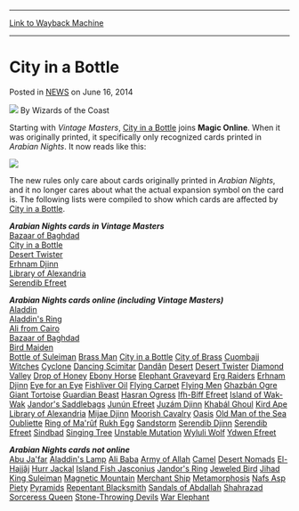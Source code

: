 
---
[Link to Wayback Machine](https://web.archive.org/web/20220128044607/https://magic.wizards.com/en/articles/archive/city-bottle-2014-06-15)

[_metadata_:author]:- "Wizards of the Coast"
[_metadata_:description]:- "Starting with Vintage Masters, City in a Bottle joins Magic Online. When it was originally printed, it specifically only recognized cards printed in Arabian Nights. It now reads like this: The new rules only care about cards originally printed in Arabian Nights, and it no longer cares about what the actual expansion symbol on the card is. The following lists were compiled to"
[_metadata_:generator]:- "Drupal 7 (http://drupal.org)"
[_metadata_:node]:- "219236"
[_metadata_:path_date]:- "2014-06-15"
[_metadata_:publish_date]:- "2014-06-16"
[_metadata_:source]:- "div-main-content"
[_metadata_:title]:- "City in a Bottle"
[_metadata_:wayback_capture_timestamp]:- "2022-01-28 04:46:07"
[_metadata_:wayback_raw_url]:- "https://web.archive.org/web/20220128044607id_/https://magic.wizards.com/en/articles/archive/city-bottle-2014-06-15"
[_metadata_:wayback_url]:- "https://magic.wizards.com/en/articles/archive/city-bottle-2014-06-15"
---


City in a Bottle
================



 Posted in [NEWS](/en/articles)
 on June 16, 2014 






![](https://media.magic.wizards.com/styles/auth_small/public/images/person/wizards_author.jpg)
By Wizards of the Coast











Starting with *Vintage Masters*, [City in a Bottle](https://gatherer.wizards.com/Pages/Card/Details.aspx?name=City+in+a+Bottle) joins **Magic Online**. When it was originally printed, it specifically only recognized cards printed in *Arabian Nights*. It now reads like this:



![](https://media.wizards.com/images/magic/tcg/products/VMA/cityinabottle.jpg)


The new rules only care about cards originally printed in *Arabian Nights*, and it no longer cares about what the actual expansion symbol on the card is. The following lists were compiled to show which cards are affected by [City in a Bottle](https://gatherer.wizards.com/Pages/Card/Details.aspx?name=City+in+a+Bottle).


****Arabian Nights* cards in Vintage Masters***   
[Bazaar of Baghdad](https://gatherer.wizards.com/Pages/Card/Details.aspx?name=Bazaar+of+Baghdad)  
[City in a Bottle](https://gatherer.wizards.com/Pages/Card/Details.aspx?name=City+in+a+Bottle)  
[Desert Twister](https://gatherer.wizards.com/Pages/Card/Details.aspx?name=Desert+Twister)  
[Erhnam Djinn](https://gatherer.wizards.com/Pages/Card/Details.aspx?name=Erhnam+Djinn)  
[Library of Alexandria](https://gatherer.wizards.com/Pages/Card/Details.aspx?name=Library+of+Alexandria)  
[Serendib Efreet](https://gatherer.wizards.com/Pages/Card/Details.aspx?name=Serendib+Efreet)


****Arabian Nights* cards online (including Vintage Masters)***   
[Aladdin](https://gatherer.wizards.com/Pages/Card/Details.aspx?name=Aladdin)  
[Aladdin's Ring](https://gatherer.wizards.com/Pages/Card/Details.aspx?name=Aladdin%27s+Ring)  
[Ali from Cairo](https://gatherer.wizards.com/Pages/Card/Details.aspx?name=Ali+from+Cairo)  
[Bazaar of Baghdad](https://gatherer.wizards.com/Pages/Card/Details.aspx?name=Bazaar+of+Baghdad)  
[Bird Maiden](https://gatherer.wizards.com/Pages/Card/Details.aspx?name=Bird+Maiden)  
[Bottle of Suleiman](https://gatherer.wizards.com/Pages/Card/Details.aspx?name=Bottle+of+Suleiman) [Brass Man](https://gatherer.wizards.com/Pages/Card/Details.aspx?name=Brass+Man) [City in a Bottle](https://gatherer.wizards.com/Pages/Card/Details.aspx?name=City+in+a+Bottle) [City of Brass](https://gatherer.wizards.com/Pages/Card/Details.aspx?name=City+of+Brass) [Cuombajj Witches](https://gatherer.wizards.com/Pages/Card/Details.aspx?name=Cuombajj+Witches) [Cyclone](https://gatherer.wizards.com/Pages/Card/Details.aspx?name=Cyclone) [Dancing Scimitar](https://gatherer.wizards.com/Pages/Card/Details.aspx?name=Dancing+Scimitar) [Dandân](https://gatherer.wizards.com/Pages/Card/Details.aspx?name=Dand%C3%A2n) [Desert](https://gatherer.wizards.com/Pages/Card/Details.aspx?name=Desert) [Desert Twister](https://gatherer.wizards.com/Pages/Card/Details.aspx?name=Desert+Twister) [Diamond Valley](https://gatherer.wizards.com/Pages/Card/Details.aspx?name=Diamond+Valley) [Drop of Honey](https://gatherer.wizards.com/Pages/Card/Details.aspx?name=Drop+of+Honey) [Ebony Horse](https://gatherer.wizards.com/Pages/Card/Details.aspx?name=Ebony+Horse) [Elephant Graveyard](https://gatherer.wizards.com/Pages/Card/Details.aspx?name=Elephant+Graveyard) [Erg Raiders](https://gatherer.wizards.com/Pages/Card/Details.aspx?name=Erg+Raiders) [Erhnam Djinn](https://gatherer.wizards.com/Pages/Card/Details.aspx?name=Erhnam+Djinn) [Eye for an Eye](https://gatherer.wizards.com/Pages/Card/Details.aspx?name=Eye+for+an+Eye) [Fishliver Oil](https://gatherer.wizards.com/Pages/Card/Details.aspx?name=Fishliver+Oil) [Flying Carpet](https://gatherer.wizards.com/Pages/Card/Details.aspx?name=Flying+Carpet) [Flying Men](https://gatherer.wizards.com/Pages/Card/Details.aspx?name=Flying+Men) [Ghazbán Ogre](https://gatherer.wizards.com/Pages/Card/Details.aspx?name=Ghazb%C3%A1n+Ogre) [Giant Tortoise](https://gatherer.wizards.com/Pages/Card/Details.aspx?name=Giant+Tortoise) [Guardian Beast](https://gatherer.wizards.com/Pages/Card/Details.aspx?name=Guardian+Beast) [Hasran Ogress](https://gatherer.wizards.com/Pages/Card/Details.aspx?name=Hasran+Ogress) [Ifh-Bíff Efreet](https://gatherer.wizards.com/Pages/Card/Details.aspx?name=Ifh-B%C3%ADff+Efreet) [Island of Wak-Wak](https://gatherer.wizards.com/Pages/Card/Details.aspx?name=Island+of+Wak-Wak) [Jandor's Saddlebags](https://gatherer.wizards.com/Pages/Card/Details.aspx?name=Jandor%27s+Saddlebags) [Junún Efreet](https://gatherer.wizards.com/Pages/Card/Details.aspx?name=Jun%C3%BAn+Efreet) [Juzám Djinn](https://gatherer.wizards.com/Pages/Card/Details.aspx?name=Juz%C3%A1m+Djinn) [Khabál Ghoul](https://gatherer.wizards.com/Pages/Card/Details.aspx?name=Khab%C3%A1l+Ghoul) [Kird Ape](https://gatherer.wizards.com/Pages/Card/Details.aspx?name=Kird+Ape) [Library of Alexandria](https://gatherer.wizards.com/Pages/Card/Details.aspx?name=Library+of+Alexandria) [Mijae Djinn](https://gatherer.wizards.com/Pages/Card/Details.aspx?name=Mijae+Djinn) [Moorish Cavalry](https://gatherer.wizards.com/Pages/Card/Details.aspx?name=Moorish+Cavalry) [Oasis](https://gatherer.wizards.com/Pages/Card/Details.aspx?name=Oasis) [Old Man of the Sea](https://gatherer.wizards.com/Pages/Card/Details.aspx?name=Old+Man+of+the+Sea) [Oubliette](https://gatherer.wizards.com/Pages/Card/Details.aspx?name=Oubliette) [Ring of Ma'rûf](https://gatherer.wizards.com/Pages/Card/Details.aspx?name=Ring+of+Ma%27r%C3%BBf) [Rukh Egg](https://gatherer.wizards.com/Pages/Card/Details.aspx?name=Rukh+Egg) [Sandstorm](https://gatherer.wizards.com/Pages/Card/Details.aspx?name=Sandstorm) [Serendib Djinn](https://gatherer.wizards.com/Pages/Card/Details.aspx?name=Serendib+Djinn) [Serendib Efreet](https://gatherer.wizards.com/Pages/Card/Details.aspx?name=Serendib+Efreet) [Sindbad](https://gatherer.wizards.com/Pages/Card/Details.aspx?name=Sindbad) [Singing Tree](https://gatherer.wizards.com/Pages/Card/Details.aspx?name=Singing+Tree) [Unstable Mutation](https://gatherer.wizards.com/Pages/Card/Details.aspx?name=Unstable+Mutation) [Wyluli Wolf](https://gatherer.wizards.com/Pages/Card/Details.aspx?name=Wyluli+Wolf) [Ydwen Efreet](https://gatherer.wizards.com/Pages/Card/Details.aspx?name=Ydwen+Efreet)


****Arabian Nights* cards not online***   
[Abu Ja'far](https://gatherer.wizards.com/Pages/Card/Details.aspx?name=Abu+Ja%27far) [Aladdin's Lamp](https://gatherer.wizards.com/Pages/Card/Details.aspx?name=Aladdin%27s+Lamp) [Ali Baba](https://gatherer.wizards.com/Pages/Card/Details.aspx?name=Ali+Baba) [Army of Allah](https://gatherer.wizards.com/Pages/Card/Details.aspx?name=Army+of+Allah) [Camel](https://gatherer.wizards.com/Pages/Card/Details.aspx?name=Camel) [Desert Nomads](https://gatherer.wizards.com/Pages/Card/Details.aspx?name=Desert+Nomads) [El-Hajjâj](https://gatherer.wizards.com/Pages/Card/Details.aspx?name=El-Hajj%C3%A2j) [Hurr Jackal](https://gatherer.wizards.com/Pages/Card/Details.aspx?name=Hurr+Jackal) [Island Fish Jasconius](https://gatherer.wizards.com/Pages/Card/Details.aspx?name=Island+Fish+Jasconius) [Jandor's Ring](https://gatherer.wizards.com/Pages/Card/Details.aspx?name=Jandor%27s+Ring) [Jeweled Bird](https://gatherer.wizards.com/Pages/Card/Details.aspx?name=Jeweled+Bird) [Jihad](https://gatherer.wizards.com/Pages/Card/Details.aspx?name=Jihad) [King Suleiman](https://gatherer.wizards.com/Pages/Card/Details.aspx?name=King+Suleiman) [Magnetic Mountain](https://gatherer.wizards.com/Pages/Card/Details.aspx?name=Magnetic+Mountain) [Merchant Ship](https://gatherer.wizards.com/Pages/Card/Details.aspx?name=Merchant+Ship) [Metamorphosis](https://gatherer.wizards.com/Pages/Card/Details.aspx?name=Metamorphosis) [Nafs Asp](https://gatherer.wizards.com/Pages/Card/Details.aspx?name=Nafs+Asp) [Piety](https://gatherer.wizards.com/Pages/Card/Details.aspx?name=Piety) [Pyramids](https://gatherer.wizards.com/Pages/Card/Details.aspx?name=Pyramids) [Repentant Blacksmith](https://gatherer.wizards.com/Pages/Card/Details.aspx?name=Repentant+Blacksmith) [Sandals of Abdallah](https://gatherer.wizards.com/Pages/Card/Details.aspx?name=Sandals+of+Abdallah) [Shahrazad](https://gatherer.wizards.com/Pages/Card/Details.aspx?name=Shahrazad) [Sorceress Queen](https://gatherer.wizards.com/Pages/Card/Details.aspx?name=Sorceress+Queen) [Stone-Throwing Devils](https://gatherer.wizards.com/Pages/Card/Details.aspx?name=Stone-Throwing+Devils) [War Elephant](https://gatherer.wizards.com/Pages/Card/Details.aspx?name=War+Elephant)







